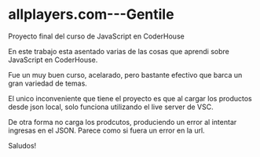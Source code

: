 # allplayers.com---Gentile

Proyecto final del curso de JavaScript en CoderHouse

En este trabajo esta asentado varias de las cosas que aprendi sobre JavaScript en CoderHouse.

Fue un muy buen curso, acelarado, pero bastante efectivo que barca un gran variedad de temas.

El unico inconveniente que tiene el proyecto es que al cargar los productos desde json local, solo funciona utilizando el live server de VSC.

De otra forma no carga los prodcutos, produciendo un error al intentar ingresas en el JSON. Parece como si fuera un error en la url.

Saludos!
